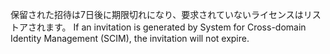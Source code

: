 保留された招待は7日後に期限切れになり、要求されていないライセンスはリストアされます。 If an invitation is generated by System for Cross-domain Identity Management (SCIM), the invitation will not expire.
